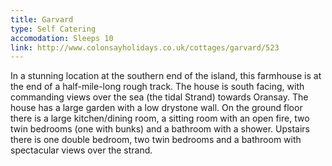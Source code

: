 ```yaml
---
title: Garvard
type: Self Catering
accomodation: Sleeps 10
link: http://www.colonsayholidays.co.uk/cottages/garvard/523
---
```


In a stunning location at the southern end of the island, this farmhouse is at the end of a half-mile-long rough track. The house is south facing, with commanding views over the sea (the tidal Strand) towards Oransay. The house has a large garden with a low drystone wall. On the ground floor there is a large kitchen/dining room, a sitting room with an open fire, two twin bedrooms (one with bunks) and a bathroom with a shower. Upstairs there is one double bedroom, two twin bedrooms and a bathroom with spectacular views over the strand.